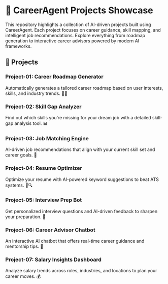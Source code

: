 # 🧠 CareerAgent Projects Showcase
This repository highlights a collection of AI-driven projects built using CareerAgent. Each project focuses on career guidance, skill mapping, and intelligent job recommendations. Explore everything from roadmap generation to interactive career advisors powered by modern AI frameworks.

## 📜 Projects

### Project-01: Career Roadmap Generator
Automatically generates a tailored career roadmap based on user interests, skills, and industry trends. 🚀✨

### Project-02: Skill Gap Analyzer
Find out which skills you’re missing for your dream job with a detailed skill-gap analysis tool. 📊

### Project-03: Job Matching Engine
AI-driven job recommendations that align with your current skill set and career goals. 🎯

### Project-04: Resume Optimizer
Optimize your resume with AI-powered keyword suggestions to beat ATS systems. 📄🔍

### Project-05: Interview Prep Bot
Get personalized interview questions and AI-driven feedback to sharpen your preparation. 🎤

### Project-06: Career Advisor Chatbot
An interactive AI chatbot that offers real-time career guidance and mentorship tips. 🤖

### Project-07: Salary Insights Dashboard
Analyze salary trends across roles, industries, and locations to plan your career moves. 💰
